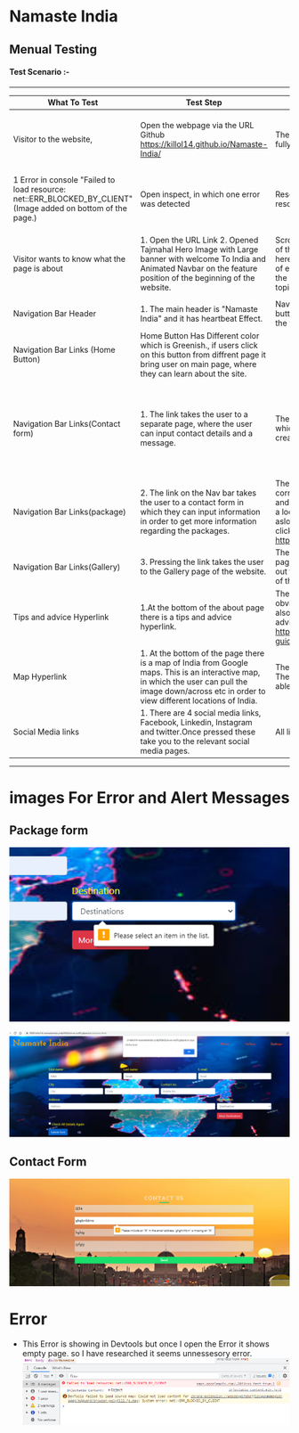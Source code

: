 # Namaste India 
## Menual Testing


#### Test Scenario :-
--------------------------------
 |What To Test |Test Step |Result |Expectations |Bug |
 |-------------|----------|-------|-------------|----|
 | Visitor to the website,| Open the webpage via the URL Github https://killol14.github.io/Namaste-India/ | The webpage opens normally, in under  5 seconds of fully loaded content.      |  Github link worked and website loads as expected quickly.| No Bug detected.
 1 Error in console "Failed to load resource: net::ERR_BLOCKED_BY_CLIENT" (Image added on bottom of the page.)| Open inspect, in which one error was detected |Research error, clicked the link but blank screen, so no resolvable error| No bug dectected, but error detected on the devtools console
 | Visitor wants to know what the page is about| 1. Open the URL Link 2. Opened Tajmahal Hero Image with Large banner with welcome To India and  Animated Navbar on the feature position of the beginning of the website.| Scrolling down there are More pictures and a description of the Website and an overview of all the features here.Further down, there are more detailed descriptions of each of the features of the site. With hyperlinks to take the user to the correct page with more detail on that topic.All hyperlinks tested and are working.| A Detailed visionary website that is clear to the user what the topic is about| No Bug Detected|
| Navigation Bar Header| 1. The main header is "Namaste India" and it has heartbeat Effect.| Navbar has  Home, About, Gallery, Package and Contact buttons, each button has hover effect and take user on the valid page.|its also responsive| No Bug Detected|
|Navigation Bar Links (Home Button)| Home Button Has Different color which is Greenish., if users click on this button from diffrent page it bring user on main page, where they can learn about the site.| |  | No Bug Detected|
| Navigation Bar Links(Contact form)|1. The link takes the user to a separate page, where the user can input contact details and a message.| There is a details tab which has a drop-down arrow, in which the user can find the contact details of the content creator.| As expected, to work without any bugs, content was tested an email was recieved from this contact form| No Bug Detected|
|Navigation Bar Links(package)| 2. The link on the Nav bar takes the user to a contact form in which they can input information in order to get more information regarding the packages.| The link is working correctly and take the user to the correct page.The submit button also has been tested, and work correctly in that it shows the rough price once a location is selected from the drop down menu. I have aslo tested the more destinations button, which once clicked takes you to a 3rd party website https://www.exoticca.com/uk | As expected, to work without any bugs| No Bug Detected|
| Navigation Bar Links(Gallery)| 3. Pressing the link takes the user to the Gallery page of the website.| The link works and takes the user to images of India page. there is a hover over all the photos, which zooms out the image. The photos also gives the user a snapshot of the beauty of India.| As expected, to work without any bugs| No Bug Detected|
| Tips and advice Hyperlink| 1.At the bottom of the about page there is a tips and advice hyperlink. |The hyperlink is detailed in a separate colour, which is obvious to the user to be able to click on this. The link also takes the user to another website detailing travel advice to India. https://www.responsibletravel.com/holidays/india/travel-guide/india-travel-advice| As expected, to work without any bugs| No Bug Detected|
| Map Hyperlink| 1. At the bottom of the page there is a map of India from Google maps. This is an interactive map, in which the user can pull the image down/across etc in order to view different locations of India.| The Hyperlink works and takes the user to google maps. The interactive feature in the website also works and is able to move within the website itself.| As expected, to work without any bugs| No Bug Detected|
| Social Media links| 1. There are 4 social media links, Facebook, Linkedin, Instagram and twitter.Once pressed these take you to the relevant social media pages.| All links work and take to the relevant social media page| As expected, to work without any bugs| No Bug Detected|
------------------
# images For Error and Alert Messages

## Package form

![Package Input message](assets/images/images/README.img/packageforminputmsg.PNG)

![Package Alert message](assets/images/images/README.img/packageformalert.PNG)

## Contact Form

![Contact Form Input Message](assets/images/images/README.img/Contactformmsg.PNG)


# Error
* This Error is showing in Devtools but once I open the Error it shows empty page. so I have researched it seems unnessesory error.
![Website Homepage Error](assets/images/images/README.img/Wrong%20Error.PNG)
